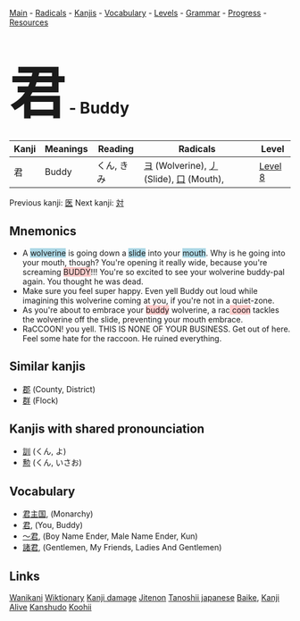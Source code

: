 <style> bigfont {font-size: 100px}</style>
[Main](../README.md) -
[Radicals](../radicals.md) -
[Kanjis](../kanjis.md) -
[Vocabulary](../vocabulary.md) -
[Levels](../levels.md) -
[Grammar](../grammar.md) - 
[Progress](../progress.md) -
[Resources](../resources.md)
# <bigfont> 君</bigfont> - Buddy 

| Kanji | Meanings | Reading | Radicals | Level |
| --- | --- | --- | --- | --- |
| 君 | Buddy | くん, きみ | [ヨ](../radicals/ヨ.md) (Wolverine), [丿](../radicals/丿.md) (Slide), [口](../radicals/口.md) (Mouth),  | [Level 8](../levels/wk_level8.md) |

Previous kanji: [医](医.md) Next kanji: [対](対.md) 

## Mnemonics
 * A <span style="background-color:#ADD8E6"> wolverine</span> is going down a <span style="background-color:#ADD8E6"> slide</span> into your <span style="background-color:#ADD8E6"> mouth</span>. Why is he going into your mouth, though? You're opening it really wide, because you're screaming <span style="background-color:#ffcccb"> BUDDY</span>!!! You're so excited to see your wolverine buddy-pal again. You thought he was dead.
* Make sure you feel super happy. Even yell Buddy out loud while imagining this wolverine coming at you, if you're not in a quiet-zone.
* As you're about to embrace your <span style="background-color:#ffcccb"> buddy</span> wolverine, a rac<span style="background-color:#ffcccb"> coon</span> tackles the wolverine off the slide, preventing your mouth embrace.
* RaCCOON! you yell. THIS IS NONE OF YOUR BUSINESS. Get out of here. Feel some hate for the raccoon. He ruined everything.


## Similar kanjis
 * [郡](郡.md) (County, District)
* [群](群.md) (Flock)



## Kanjis with shared pronounciation
 * [訓](訓.md) (くん, よ)
* [勲](勲.md) (くん, いさお)



## Vocabulary
 * [君主国](../vocabulary/君.md), (Monarchy)
* [君](../vocabulary/君.md), (You, Buddy)
* [〜君](../vocabulary/君.md), (Boy Name Ender, Male Name Ender, Kun)
* [諸君](../vocabulary/君.md), (Gentlemen, My Friends, Ladies And Gentlemen)




## Links 


[Wanikani](https://www.wanikani.com/kanji/君)
[Wiktionary](https://en.wiktionary.org/wiki/君)
[Kanji damage](http://www.kanjidamage.com/kanji/search?utf8=✓&q=君)
[Jitenon](https://jitenon.com/kanji/君)
[Tanoshii japanese](https://www.tanoshiijapanese.com/dictionary/kanji.cfm?k=君)
[Baike](https://baike.baidu.com/item/君),
[Kanji Alive](https://app.kanjialive.com/君)
[Kanshudo](https://www.kanshudo.com/searchmn?q=君)
[Koohii](https://kanji.koohii.com/study/kanji/君)
